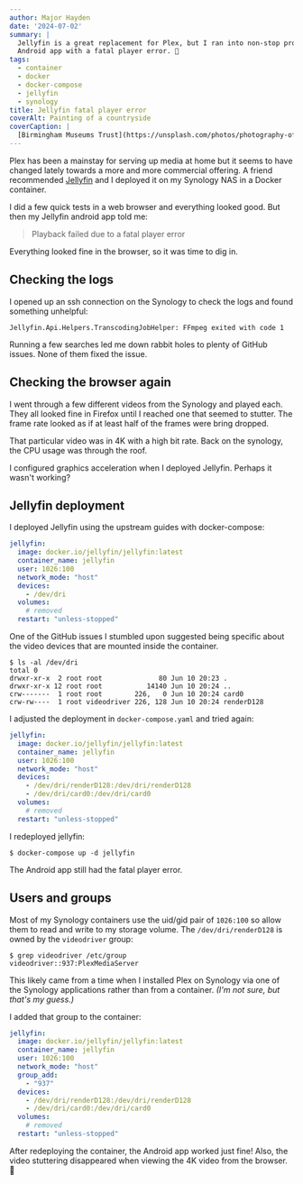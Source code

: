 ```yaml
---
author: Major Hayden
date: '2024-07-02'
summary: |
  Jellyfin is a great replacement for Plex, but I ran into non-stop problems with the
  Android app with a fatal player error. 🍿
tags: 
  - container
  - docker
  - docker-compose
  - jellyfin
  - synology
title: Jellyfin fatal player error
coverAlt: Painting of a countryside
coverCaption: |
  [Birmingham Museums Trust](https://unsplash.com/photos/photography-of-open-field-during-daytime-SAQl58G-RYs) via Unsplash
---
```


Plex has been a mainstay for serving up media at home but it seems to have changed lately towards a more and more commercial offering.
A friend recommended [Jellyfin](https://jellyfin.org/) and I deployed it on my Synology NAS in a Docker container.

I did a few quick tests in a web browser and everything looked good.
But then my Jellyfin android app told me:

> Playback failed due to a fatal player error

Everything looked fine in the browser, so it was time to dig in.

## Checking the logs

I opened up an ssh connection on the Synology to check the logs and found something unhelpful:

```plain
Jellyfin.Api.Helpers.TranscodingJobHelper: FFmpeg exited with code 1
```

Running a few searches led me down rabbit holes to plenty of GitHub issues.
None of them fixed the issue.

## Checking the browser again

I went through a few different videos from the Synology and played each.
They all looked fine in Firefox until I reached one that seemed to stutter.
The frame rate looked as if at least half of the frames were bring dropped.

That particular video was in 4K with a high bit rate.
Back on the synology, the CPU usage was through the roof.

I configured graphics acceleration when I deployed Jellyfin.
Perhaps it wasn't working?

## Jellyfin deployment

I deployed Jellyfin using the upstream guides with docker-compose:

```yaml
jellyfin:
  image: docker.io/jellyfin/jellyfin:latest
  container_name: jellyfin
  user: 1026:100
  network_mode: "host"
  devices:
    - /dev/dri
  volumes:
    # removed
  restart: "unless-stopped"
```

One of the GitHub issues I stumbled upon suggested being specific about the video devices that are mounted inside the container.

```console
$ ls -al /dev/dri
total 0
drwxr-xr-x  2 root root              80 Jun 10 20:23 .
drwxr-xr-x 12 root root           14140 Jun 10 20:24 ..
crw-------  1 root root        226,   0 Jun 10 20:24 card0
crw-rw----  1 root videodriver 226, 128 Jun 10 20:24 renderD128
```

I adjusted the deployment in `docker-compose.yaml` and tried again:

```yaml
jellyfin:
  image: docker.io/jellyfin/jellyfin:latest
  container_name: jellyfin
  user: 1026:100
  network_mode: "host"
  devices:
    - /dev/dri/renderD128:/dev/dri/renderD128
    - /dev/dri/card0:/dev/dri/card0
  volumes:
    # removed
  restart: "unless-stopped"
```

I redeployed jellyfin:

```console
$ docker-compose up -d jellyfin
```

The Android app still had the fatal player error.

## Users and groups

Most of my Synology containers use the uid/gid pair of `1026:100` so allow them to read and write to my storage volume.
The `/dev/dri/renderD128` is owned by the `videodriver` group:

```console
$ grep videodriver /etc/group
videodriver::937:PlexMediaServer
```

This likely came from a time when I installed Plex on Synology via one of the Synology applications rather than from a container.
*(I'm not sure, but that's my guess.)*

I added that group to the container:

```yaml
jellyfin:
  image: docker.io/jellyfin/jellyfin:latest
  container_name: jellyfin
  user: 1026:100
  network_mode: "host"
  group_add:
    - "937"
  devices:
    - /dev/dri/renderD128:/dev/dri/renderD128
    - /dev/dri/card0:/dev/dri/card0
  volumes:
    # removed
  restart: "unless-stopped"
```

After redeploying the container, the Android app worked just fine!
Also, the video stuttering disappeared when viewing the 4K video from the browser. 🎉